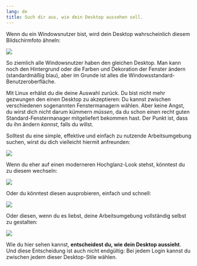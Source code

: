 ```yaml
---
lang: de
title: Such dir aus, wie dein Desktop aussehen soll.
---
```


Wenn du ein Windowsnutzer bist, wird dein Desktop wahrscheinlich diesem Bildschirmfoto ähneln:

<img src="Images/windows_vista.jpg" />

So ziemlich alle Windowsnutzer haben den gleichen Desktop. Man kann noch den Hintergrund oder die Farben und Dekoration der Fenster ändern (standardmäßig blau), aber im Grunde ist alles die Windowsstandard-Benutzeroberfläche.

Mit Linux erhälst du die deine Auswahl zurück. Du bist nicht mehr gezwungen den einen Desktop zu akzeptieren: Du kannst zwischen verschiedenen sogenannten Fenstermanagern wählen. Aber keine Angst, du wirst dich nicht darum kümmern <i>müssen</i>, da du schon einen recht guten Standard-Fenstermanager mitgeliefert bekommen hast. Der Punkt ist, dass du ihn ändern <i>kannst</i>, falls du willst.

Solltest du eine simple, effektive und einfach zu nutzende Arbeitsumgebung suchen, wirst du dich vielleicht hiermit anfreunden:

<img src="Images/ubuntu.jpg"/>

Wenn du eher auf einen moderneren Hochglanz-Look stehst, könntest du zu diesem wechseln:

<img src="Images/kde.png" />

Oder du könntest diesen ausprobieren, einfach und schnell:

<img src="Images/xfce.jpg" />

Oder diesen, wenn du es liebst, deine Arbeitsumgebung vollständig selbst zu gestalten:

<img src="Images/wm.jpg" />

Wie du hier sehen kannst, <b>entscheidest du, wie dein Desktop aussieht</b>. Und diese Entscheidung ist auch nicht endgültig: Bei jedem Login kannst du zwischen jedem dieser Desktop-Stile wählen.




